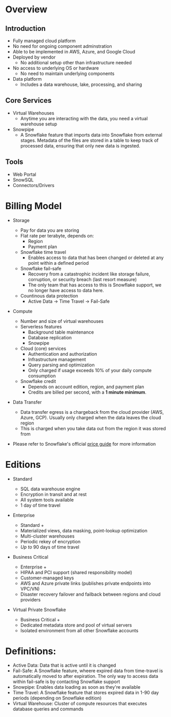 # Overview
## Introduction
- Fully managed cloud platform
- No need for ongoing component adminstration
- Able to be implemented in AWS, Azure, and Google Cloud
- Deployed by vendor
    - No additional setup other than infrastructure needed
- No access to underlying OS or hardware
    - No need to maintain underlying components
- Data platform
    - Includes a data warehouse, lake, processing, and sharing

## Core Services
- Virtual Warehouses
    - Anytime you are interacting with the data, you need a virtual warehouse setup
- Snowpipe
    - A Snowflake feature that imports data into Snowflake from external stages. Metadata of the files are stored in a table to keep track of processed data, ensuring that only new data is ingested.

## Tools
- Web Portal
- SnowSQL
- Connectors/Drivers

# Billing Model
- Storage
    - Pay for data you are storing
    - Flat rate per terabyte, depends on:
        - Region
        - Payment plan
    - Snowflake time travel
        - Enables access to data that has been changed or deleted at any point within a defined period
    - Snowflake fail-safe
        - Recovery from a catastrophic incident like storage failure, corruption, or security breach (last resort measure)
        - The only team that has access to this is Snowflake support, we no longer have access to data here.
    - Countinous data protection
        - Active Data -> Time Travel -> Fail-Safe

- Compute
    - Number and size of virtual warehouses
    - Serverless features
        - Background table maintenance
        - Database replication
        - Snowpipe
    - Cloud (core) services
        - Authentication and authorization
        - Infrastructure management
        - Query parsing and optimization
        - Only charged if usage exceeds 10% of your daily compute consumption
    - Snowflake credit
        - Depends on account edition, region, and payment plan
        - Credits are billed per second, with a **1 minute minimum**.

- Data Transfer
    - Data transfer egress is a chargeback from the cloud provider (AWS, Azure, GCP). Usually only charged when the data leaves the cloud region
    - This is charged when you take data out from the region it was stored from

- Please refer to Snowflake's official [price guide](https://www.snowflake.com/pricing/pricing-guide/) for more information

# Editions
- Standard
    - SQL data warehouse engine
    - Encryption in transit and at rest
    - All system tools available
    - 1 day of time travel

- Enterprise
    - Standard +
    - Materialized views, data masking, point-lookup optimization
    - Multi-cluster warehouses
    - Periodic rekey of encryption
    - *Up to* 90 days of time travel

- Business Critical
    - Enterprise +
    - HIPAA and PCI support (shared responsibility model)
    - Customer-managed keys
    - AWS and Azure private links (publishes private endpoints into VPC/VN)
    - Disaster recovery failover and failback between regions and cloud providers

- Virtual Private Snowflake
    - Business Critical +
    - Dedicated metadata store and pool of virtual servers
    - Isolated environment from all other Snowflake accounts

# Definitions:
- Active Data: Data that is active until it is changed
- Fail-Safe: A Snowflake feature, wheere expired data from time-travel is automatically moved to after expiration. The only way to access data within fail-safe is by contacting Snowflake support
- Snowpipe: Enables data loading as soon as they're available
- Time Travel: A Snowflake feature that stores expired data in 1-90 day periods (depending on Snowflake edition)
- Virtual Warehouse: Cluster of compute resources that executes database queries and commands